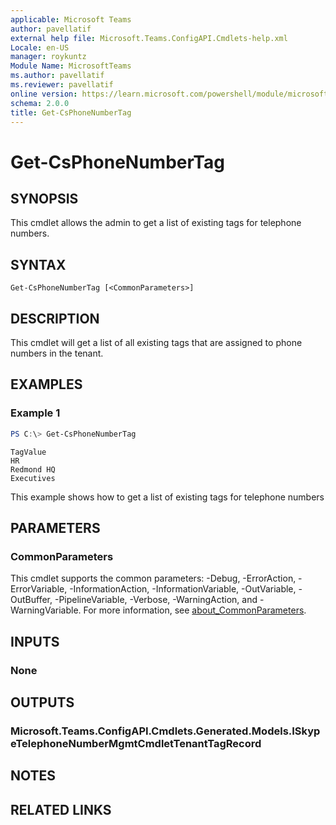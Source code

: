 ```yaml
---
applicable: Microsoft Teams
author: pavellatif
external help file: Microsoft.Teams.ConfigAPI.Cmdlets-help.xml
Locale: en-US
manager: roykuntz
Module Name: MicrosoftTeams
ms.author: pavellatif
ms.reviewer: pavellatif
online version: https://learn.microsoft.com/powershell/module/microsoftteams/get-csphonenumbertag
schema: 2.0.0
title: Get-CsPhoneNumberTag
---
```


# Get-CsPhoneNumberTag

## SYNOPSIS
This cmdlet allows the admin to get a list of existing tags for telephone numbers.

## SYNTAX

```
Get-CsPhoneNumberTag [<CommonParameters>]
```

## DESCRIPTION
This cmdlet will get a list of all existing tags that are assigned to phone numbers in the tenant.

## EXAMPLES

### Example 1
```powershell
PS C:\> Get-CsPhoneNumberTag
```
```output
TagValue
HR
Redmond HQ
Executives
```

This example shows how to get a list of existing tags for telephone numbers

## PARAMETERS

### CommonParameters
This cmdlet supports the common parameters: -Debug, -ErrorAction, -ErrorVariable, -InformationAction, -InformationVariable, -OutVariable, -OutBuffer, -PipelineVariable, -Verbose, -WarningAction, and -WarningVariable. For more information, see [about_CommonParameters](http://go.microsoft.com/fwlink/?LinkID=113216).

## INPUTS

### None

## OUTPUTS

### Microsoft.Teams.ConfigAPI.Cmdlets.Generated.Models.ISkypeTelephoneNumberMgmtCmdletTenantTagRecord

## NOTES

## RELATED LINKS
